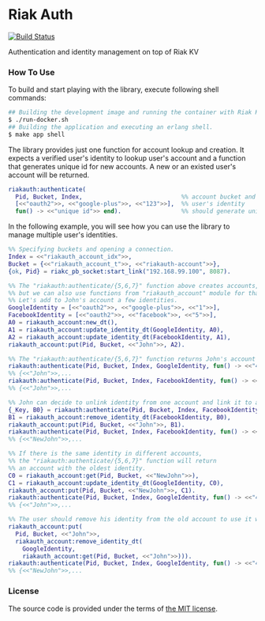 # Riak Auth

[![Build Status][travis-img]][travis]

Authentication and identity management on top of Riak KV



### How To Use

To build and start playing with the library, execute following shell commands:

```bash
## Building the development image and running the container with Riak KV within it.
$ ./run-docker.sh
## Building the application and executing an erlang shell.
$ make app shell
```

The library provides just one function for account lookup and creation.
It expects a verified user's identity to lookup user's account and
a function that generates unique id for new accounts.
A new or an existed user's account will be returned.

```erlang
riakauth:authenticate(
  Pid, Bucket, Index,                            %% account bucket and search index
  [<<"oauth2">>, <<"google-plus">>, <<"123">>],  %% user's identity
  fun() -> <<"unique id">> end).                 %% should generate unique id
```

In the following example, you will see how you can use the library
to manage multiple user's identities.

```erlang
%% Specifying buckets and opening a connection.
Index = <<"riakauth_account_idx">>,
Bucket = {<<"riakauth_account_t">>, <<"riakauth-account">>},
{ok, Pid} = riakc_pb_socket:start_link("192.168.99.100", 8087).

%% The "riakauth:authenticate/{5,6,7}" function above creates accounts,
%% but we can also use functions from "riakauth_account" module for that purpose.
%% Let's add to John's account a few identities.
GoogleIdentity = [<<"oauth2">>, <<"google-plus">>, <<"1">>],
FacebookIdentity = [<<"oauth2">>, <<"facebook">>, <<"5">>],
A0 = riakauth_account:new_dt(),
A1 = riakauth_account:update_identity_dt(GoogleIdentity, A0),
A2 = riakauth_account:update_identity_dt(FacebookIdentity, A1),
riakauth_account:put(Pid, Bucket, <<"John">>, A2).

%% The "riakauth:authenticate/{5,6,7}" function returns John's account for both identities for now.
riakauth:authenticate(Pid, Bucket, Index, GoogleIdentity, fun() -> <<"42">> end).
%% {<<"John">>,...
riakauth:authenticate(Pid, Bucket, Index, FacebookIdentity, fun() -> <<"42">> end).
%% {<<"John">>,...

%% John can decide to unlink identity from one account and link it to another.
{_Key, B0} = riakauth:authenticate(Pid, Bucket, Index, FacebookIdentity, fun() -> <<"42">> end),
B1 = riakauth_account:remove_identity_dt(FacebookIdentity, B0),
riakauth_account:put(Pid, Bucket, <<"John">>, B1).
riakauth:authenticate(Pid, Bucket, Index, FacebookIdentity, fun() -> <<"NewJohn">> end).
%% {<<"NewJohn">>,...

%% If there is the same identity in different accounts,
%% the "riakauth:authenticate/{5,6,7}" function will return
%% an account with the oldest identity.
C0 = riakauth_account:get(Pid, Bucket, <<"NewJohn">>),
C1 = riakauth_account:update_identity_dt(GoogleIdentity, C0),
riakauth_account:put(Pid, Bucket, <<"NewJohn">>, C1).
riakauth:authenticate(Pid, Bucket, Index, GoogleIdentity, fun() -> <<"42">> end).
%% {<<"John">>,...

%% The user should remove his identity from the old account to use it with a new one.
riakauth_account:put(
  Pid, Bucket, <<"John">>,
  riakauth_account:remove_identity_dt(
    GoogleIdentity,
    riakauth_account:get(Pid, Bucket, <<"John">>))).
riakauth:authenticate(Pid, Bucket, Index, GoogleIdentity, fun() -> <<"42">> end).
%% {<<"NewJohn">>,...
```

### License

The source code is provided under the terms of [the MIT license][license].

[license]:http://www.opensource.org/licenses/MIT
[travis]:https://travis-ci.org/manifest/riak-auth?branch=master
[travis-img]:https://secure.travis-ci.org/manifest/riak-auth.png
